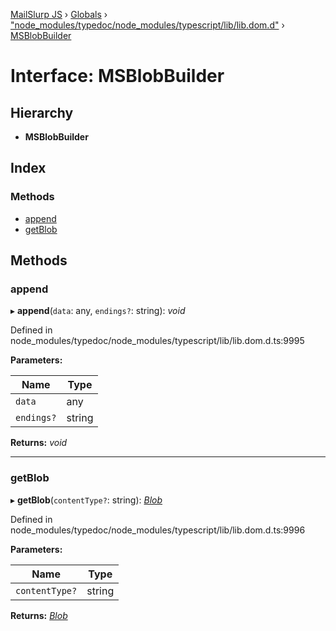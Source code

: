 [MailSlurp JS](../README.md) › [Globals](../globals.md) › ["node_modules/typedoc/node_modules/typescript/lib/lib.dom.d"](../modules/_node_modules_typedoc_node_modules_typescript_lib_lib_dom_d_.md) › [MSBlobBuilder](_node_modules_typedoc_node_modules_typescript_lib_lib_dom_d_.msblobbuilder.md)

# Interface: MSBlobBuilder

## Hierarchy

* **MSBlobBuilder**

## Index

### Methods

* [append](_node_modules_typedoc_node_modules_typescript_lib_lib_dom_d_.msblobbuilder.md#append)
* [getBlob](_node_modules_typedoc_node_modules_typescript_lib_lib_dom_d_.msblobbuilder.md#getblob)

## Methods

###  append

▸ **append**(`data`: any, `endings?`: string): *void*

Defined in node_modules/typedoc/node_modules/typescript/lib/lib.dom.d.ts:9995

**Parameters:**

Name | Type |
------ | ------ |
`data` | any |
`endings?` | string |

**Returns:** *void*

___

###  getBlob

▸ **getBlob**(`contentType?`: string): *[Blob](_node_modules_typedoc_node_modules_typescript_lib_lib_dom_d_.blob.md)*

Defined in node_modules/typedoc/node_modules/typescript/lib/lib.dom.d.ts:9996

**Parameters:**

Name | Type |
------ | ------ |
`contentType?` | string |

**Returns:** *[Blob](_node_modules_typedoc_node_modules_typescript_lib_lib_dom_d_.blob.md)*
